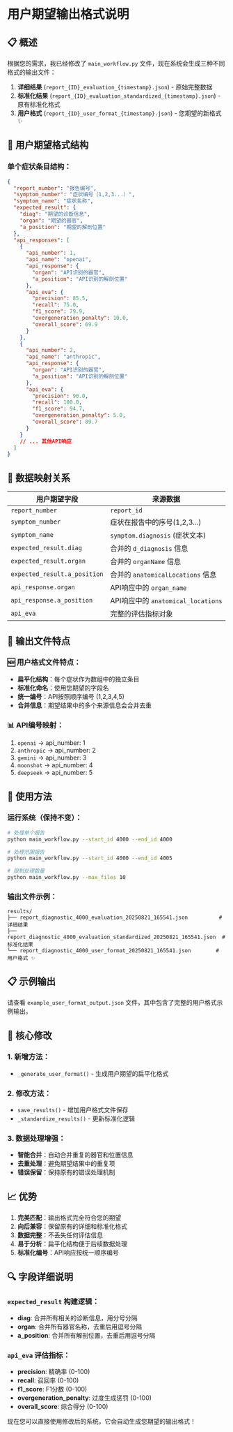 # 用户期望输出格式说明

## 📋 概述

根据您的需求，我已经修改了 `main_workflow.py` 文件，现在系统会生成三种不同格式的输出文件：

1. **详细结果** (`report_{ID}_evaluation_{timestamp}.json`) - 原始完整数据
2. **标准化结果** (`report_{ID}_evaluation_standardized_{timestamp}.json`) - 原有标准化格式
3. **用户格式** (`report_{ID}_user_format_{timestamp}.json`) - 您期望的新格式 ✨

## 🎯 用户期望格式结构

### 单个症状条目结构：
```json
{
  "report_number": "报告编号",
  "symptom_number": "症状编号（1,2,3...）", 
  "symptom_name": "症状名称",
  "expected_result": {
    "diag": "期望的诊断信息",
    "organ": "期望的器官",
    "a_position": "期望的解剖位置"
  },
  "api_responses": [
    {
      "api_number": 1,
      "api_name": "openai",
      "api_response": {
        "organ": "API识别的器官",
        "a_position": "API识别的解剖位置"
      },
      "api_eva": {
        "precision": 85.5,
        "recall": 75.0,
        "f1_score": 79.9,
        "overgeneration_penalty": 10.0,
        "overall_score": 69.9
      }
    },
    {
      "api_number": 2,
      "api_name": "anthropic",
      "api_response": {
        "organ": "API识别的器官",
        "a_position": "API识别的解剖位置"
      },
      "api_eva": {
        "precision": 90.0,
        "recall": 100.0,
        "f1_score": 94.7,
        "overgeneration_penalty": 5.0,
        "overall_score": 89.7
      }
    }
    // ... 其他API响应
  ]
}
```

## 🔄 数据映射关系

| 用户期望字段 | 来源数据 |
|-------------|---------|
| `report_number` | `report_id` |
| `symptom_number` | 症状在报告中的序号(1,2,3...) |
| `symptom_name` | `symptom.diagnosis` (症状文本) |
| `expected_result.diag` | 合并的 `d_diagnosis` 信息 |
| `expected_result.organ` | 合并的 `organName` 信息 |
| `expected_result.a_position` | 合并的 `anatomicalLocations` 信息 |
| `api_response.organ` | API响应中的 `organ_name` |
| `api_response.a_position` | API响应中的 `anatomical_locations` |
| `api_eva` | 完整的评估指标对象 |

## 📁 输出文件特点

### 🆕 用户格式文件特点：
- **扁平化结构**：每个症状作为数组中的独立条目
- **标准化命名**：使用您期望的字段名
- **统一编号**：API按照顺序编号 (1,2,3,4,5)
- **合并信息**：期望结果中的多个来源信息会合并去重

### 📊 API编号映射：
1. `openai` → api_number: 1
2. `anthropic` → api_number: 2  
3. `gemini` → api_number: 3
4. `moonshot` → api_number: 4
5. `deepseek` → api_number: 5

## 🚀 使用方法

### 运行系统（保持不变）：
```bash
# 处理单个报告
python main_workflow.py --start_id 4000 --end_id 4000

# 处理范围报告
python main_workflow.py --start_id 4000 --end_id 4005

# 限制处理数量
python main_workflow.py --max_files 10
```

### 输出文件示例：
```
results/
├── report_diagnostic_4000_evaluation_20250821_165541.json          # 详细结果
├── report_diagnostic_4000_evaluation_standardized_20250821_165541.json  # 标准化结果
└── report_diagnostic_4000_user_format_20250821_165541.json        # 用户格式 ✨
```

## 📋 示例输出

请查看 `example_user_format_output.json` 文件，其中包含了完整的用户格式示例输出。

## 🔧 核心修改

### 1. 新增方法：
- `_generate_user_format()` - 生成用户期望的扁平化格式

### 2. 修改方法：
- `save_results()` - 增加用户格式文件保存
- `_standardize_results()` - 更新标准化逻辑

### 3. 数据处理增强：
- **智能合并**：自动合并重复的器官和位置信息
- **去重处理**：避免期望结果中的重复项
- **错误保留**：保持原有的错误处理机制

## 📈 优势

1. **完美匹配**：输出格式完全符合您的期望
2. **向后兼容**：保留原有的详细和标准化格式
3. **数据完整**：不丢失任何评估信息
4. **易于分析**：扁平化结构便于后续数据处理
5. **标准化编号**：API响应按统一顺序编号

## 🔍 字段详细说明

### `expected_result` 构建逻辑：
- **diag**: 合并所有相关的诊断信息，用分号分隔
- **organ**: 合并所有器官名称，去重后用逗号分隔  
- **a_position**: 合并所有解剖位置，去重后用逗号分隔

### `api_eva` 评估指标：
- **precision**: 精确率 (0-100)
- **recall**: 召回率 (0-100)
- **f1_score**: F1分数 (0-100)
- **overgeneration_penalty**: 过度生成惩罚 (0-100)
- **overall_score**: 综合得分 (0-100)

现在您可以直接使用修改后的系统，它会自动生成您期望的输出格式！
